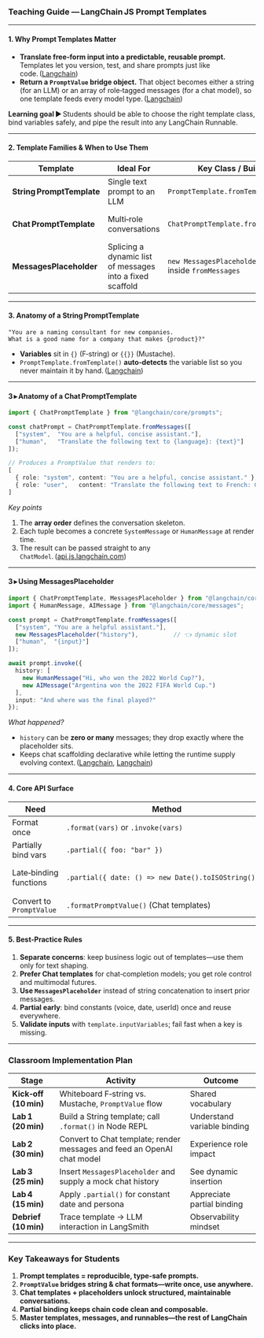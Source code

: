 ### Teaching Guide — LangChain JS **Prompt Templates**

---

#### 1. Why Prompt Templates Matter

* **Translate free‑form input into a predictable, reusable prompt.** Templates let you version, test, and share prompts just like code. ([Langchain][1])
* **Return a `PromptValue` bridge object.** That object becomes either a string (for an LLM) or an array of role‑tagged messages (for a chat model), so one template feeds every model type. ([Langchain][1])

**Learning goal ►** Students should be able to choose the right template class, bind variables safely, and pipe the result into any LangChain Runnable.

---

#### 2. Template Families & When to Use Them

| Template                  | Ideal For                                                 | Key Class / Builder                                     | Example Call                                                                     |
| ------------------------- | --------------------------------------------------------- | ------------------------------------------------------- | -------------------------------------------------------------------------------- |
| **String PromptTemplate** | Single text prompt to an LLM                              | `PromptTemplate.fromTemplate()`                         | `.invoke({ topic: "cats" })` → `"Tell me a joke about cats"` ([Langchain][1])    |
| **Chat PromptTemplate**   | Multi‑role conversations                                  | `ChatPromptTemplate.fromMessages()`                     | Formats a `system` + `human` pair with `{topic}`. ([api.js.langchain.com][2])    |
| **MessagesPlaceholder**   | Splicing a dynamic list of messages into a fixed scaffold | `new MessagesPlaceholder("msgs")` inside `fromMessages` | Lets callers inject chat history at a precise point. ([api.js.langchain.com][3]) |

---

#### 3. Anatomy of a **String PromptTemplate**

```text
"You are a naming consultant for new companies.  
What is a good name for a company that makes {product}?"
```

* **Variables** sit in `{}` (F‑string) or `{{}}` (Mustache).
* `PromptTemplate.fromTemplate()` **auto‑detects** the variable list so you never maintain it by hand. ([Langchain][1])

---

#### 3 ▸ Anatomy of a **Chat PromptTemplate**

```ts
import { ChatPromptTemplate } from "@langchain/core/prompts";

const chatPrompt = ChatPromptTemplate.fromMessages([
  ["system",  "You are a helpful, concise assistant."],
  ["human",   "Translate the following text to {language}: {text}"]
]);

// Produces a PromptValue that renders to:
[
  { role: "system", content: "You are a helpful, concise assistant." },
  { role: "user",   content: "Translate the following text to French: Good morning" }
]
```

*Key points*

1. The **array order** defines the conversation skeleton.
2. Each tuple becomes a concrete `SystemMessage` or `HumanMessage` at render time.
3. The result can be passed straight to any `ChatModel`. ([api.js.langchain.com][2])

---

#### 3 ▸ Using **MessagesPlaceholder**

```ts
import { ChatPromptTemplate, MessagesPlaceholder } from "@langchain/core/prompts";
import { HumanMessage, AIMessage } from "@langchain/core/messages";

const prompt = ChatPromptTemplate.fromMessages([
  ["system", "You are a helpful assistant."],
  new MessagesPlaceholder("history"),          // 👈 dynamic slot
  ["human",  "{input}"]
]);

await prompt.invoke({
  history: [
    new HumanMessage("Hi, who won the 2022 World Cup?"),
    new AIMessage("Argentina won the 2022 FIFA World Cup.")
  ],
  input: "And where was the final played?"
});
```

*What happened?*

* `history` can be **zero or many** messages; they drop exactly where the placeholder sits.
* Keeps chat scaffolding declarative while letting the runtime supply evolving context. ([Langchain][4], [Langchain][5])

---

#### 4. Core API Surface

| Need                     | Method                                               | Notes                                                                                |
| ------------------------ | ---------------------------------------------------- | ------------------------------------------------------------------------------------ |
| Format once              | `.format(vars)` or `.invoke(vars)`                   | Returns the rendered prompt string or chat messages. ([Langchain][1])                |
| Partially bind vars      | `.partial({ foo: "bar" })`                           | Produces a new template with fewer required fields. ([Langchain][1])                 |
| Late‑binding functions   | `.partial({ date: () => new Date().toISOString() })` | Dynamic values stay fresh without plumbing them through every call. ([Langchain][1]) |
| Convert to `PromptValue` | `.formatPromptValue()` (Chat templates)              | Then call `.toString()` or `.toMessages()`. ([api.js.langchain.com][2])              |

---

#### 5. Best‑Practice Rules

1. **Separate concerns**: keep business logic out of templates—use them only for text shaping.
2. **Prefer Chat templates** for chat‑completion models; you get role control and multimodal futures.
3. **Use `MessagesPlaceholder`** instead of string concatenation to insert prior messages.
4. **Partial early**: bind constants (voice, date, userId) once and reuse everywhere.
5. **Validate inputs** with `template.inputVariables`; fail fast when a key is missing.

---

### Classroom Implementation Plan

| Stage                 | Activity                                                                | Outcome                     |
| --------------------- | ----------------------------------------------------------------------- | --------------------------- |
| **Kick‑off (10 min)** | Whiteboard F‑string vs. Mustache, `PromptValue` flow                    | Shared vocabulary           |
| **Lab 1 (20 min)**    | Build a String template; call `.format()` in Node REPL                  | Understand variable binding |
| **Lab 2 (30 min)**    | Convert to Chat template; render messages and feed an OpenAI chat model | Experience role impact      |
| **Lab 3 (25 min)**    | Insert `MessagesPlaceholder` and supply a mock chat history             | See dynamic insertion       |
| **Lab 4 (15 min)**    | Apply `.partial()` for constant date and persona                        | Appreciate partial binding  |
| **Debrief (10 min)**  | Trace template → LLM interaction in LangSmith                           | Observability mindset       |

---

### Key Takeaways for Students

1. **Prompt templates = reproducible, type‑safe prompts.**
2. **`PromptValue` bridges string & chat formats—write once, use anywhere.**
3. **Chat templates + placeholders unlock structured, maintainable conversations.**
4. **Partial binding keeps chain code clean and composable.**
5. **Master templates, messages, and runnables—the rest of LangChain clicks into place.**

[1]: https://js.langchain.com/docs/concepts/prompt_templates/?utm_source=chatgpt.com "Prompt Templates - LangChain.js"
[2]: https://api.js.langchain.com/classes/langchain_core_prompts.ChatPromptTemplate.html?utm_source=chatgpt.com "ChatPromptTemplate - LangChain.js"
[3]: https://api.js.langchain.com/classes/langchain_core_prompts.MessagesPlaceholder.html?utm_source=chatgpt.com "MessagesPlaceholder | LangChain.js"
[4]: https://js.langchain.com/v0.1/docs/use_cases/question_answering/chat_history/?utm_source=chatgpt.com "Add chat history - LangChain.js"
[5]: https://js.langchain.com/docs/concepts/t?utm_source=chatgpt.com "t - LangChain.js"
